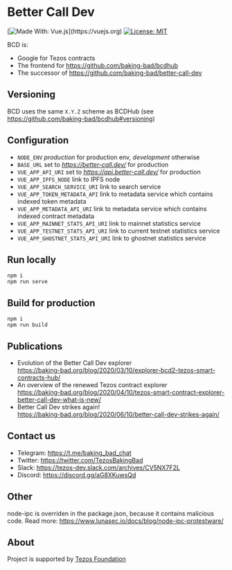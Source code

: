 # Better Call Dev
[![Made With: Vue.js](https://img.shields.io/badge/vue-2.6.10-green.svg?)](https://vuejs.org)
[![License: MIT](https://img.shields.io/badge/License-MIT-yellow.svg)](https://opensource.org/licenses/MIT)

BCD is:
* Google for Tezos contracts 
* The frontend for https://github.com/baking-bad/bcdhub
* The successor of https://github.com/baking-bad/better-call-dev

## Versioning
BCD uses the same `X.Y.Z` scheme as BCDHub (see https://github.com/baking-bad/bcdhub#versioning)

## Configuration

* `NODE_ENV` _production_ for production env, _development_ otherwise
* `BASE_URL` set to _https://better-call.dev/_ for production
* `VUE_APP_API_URI` set to _https://api.better-call.dev/_ for production
* `VUE_APP_IPFS_NODE` link to IPFS node
* `VUE_APP_SEARCH_SERVICE_URI` link to search service
* `VUE_APP_TOKEN_METADATA_API` link to metadata service which contains indexed token metadata
* `VUE_APP_METADATA_API_URI` link to metadata service which contains indexed contract metadata
* `VUE_APP_MAINNET_STATS_API_URI` link to mainnet statistics service
* `VUE_APP_TESTNET_STATS_API_URI` link to current testnet statistics service
* `VUE_APP_GHOSTNET_STATS_API_URI` link to ghostnet statistics service

## Run locally
```
npm i
npm run serve
```

## Build for production
```
npm i
npm run build
```

## Publications
* Evolution of the Better Call Dev explorer  
https://baking-bad.org/blog/2020/03/10/explorer-bcd2-tezos-smart-contracts-hub/
* An overview of the renewed Tezos contract explorer  
https://baking-bad.org/blog/2020/04/10/tezos-smart-contract-explorer-better-call-dev-what-is-new/
* Better Call Dev strikes again!  
https://baking-bad.org/blog/2020/06/10/better-call-dev-strikes-again/

## Contact us
* Telegram: https://t.me/baking_bad_chat
* Twitter: https://twitter.com/TezosBakingBad
* Slack: https://tezos-dev.slack.com/archives/CV5NX7F2L
* Discord: https://discord.gg/aG8XKuwsQd

## Other
node-ipc is overriden in the package.json, because it contains malicious code.
Read more: https://www.lunasec.io/docs/blog/node-ipc-protestware/

## About
Project is supported by [Tezos Foundation](https://tezos.foundation/)
